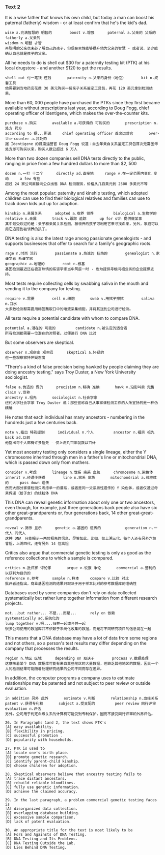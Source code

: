 ### Text 2

It is a wise father that knows his own child, but today a man can boost his paternal (fatherly) wisdom - or at least confirm that he's the kid's dad. 

```
wise a.充满智慧的 明智的		boost v.增强		paternal a.父亲的 父系的	   fatherly a.父亲的
wisdom n.明智 才智		
再聪明的父亲也未必了解自己的孩子，但现在男性能够提升他为父亲的智慧 - 或者说，至少能确认自己就是孩子的父亲。
```



All he needs to do is shell out \$30 for a paternity testing kit (PTK) at his local drugstore - and another \$120 to get the results.

```
shell out 付一笔钱 还钱		paternity n.父亲的身份（地位）		kit n.成套工具		
他需要到当地药店花费 30 美元购买一份亲子关系鉴定工具包，再花 120 美元拿到检测结果。
```



More than 60, 000 people have purchased the PTKs since they first became available without prescriptions last year, according to Doug Fogg, chief operating officer of Identigene, which makes the over-the-counter kits. 

```
purchase v.购买		available a.可获得的 可购买的		prescription n.处方 药方	
according to 据...所说		chief operating officer 首席运营官		over-the-counter a.非处药
据 Identigene 的首席运营官 Doug Fogg 说道：自去年亲自关系鉴定工具包首次无需医师处方即可购买以来，购买人数已超过 6 万人
```



More than two dozen companies sell DNA tests directly to the public, ranging in price from a few hundred dollars to more than $2, 500

```
dozen n.一打 十二个		directly ad.直接地		range v.在一定范围内变化 变动		a few 有些
超过 24 家公司直接向公众出售 DNA 检测服务，价格从几百美元到 2500 多美元不等
```



Among the most popular: paternity and kinship testing, which adopted children can use to find their biological relatives and families can use to track down kids put up for adoption. 

```
kinship n.亲属关系		adopted a.收养 领养			biological a.生物学的	   
relative n.亲属	    track v.跟踪 追踪  	   up for sth 提供做某事
其中最受欢迎的是：亲子和亲属关系检测，被领养的孩子可利用它来寻找血亲，另外，家庭可以用它追踪到被领养的孩子。
```



DNA testing is also the latest rage among passionate genealogists - and supports businesses that offer to search for a family's geographic roots.

```
rage n.时尚 流行		passionate a.热诚的 狂热的		genealogist n.家谱学者 系谱学家	
geographic a.地理的		root n.根基
基因检测最近还在极富热情的系谱学家当中风靡一时 - 也为提供寻根问祖业务的企业提供支持。
```



Most tests require collecting cells by swabbing saliva in the mouth and sending it to the company for testing. 

```
require v.需要		cell n.细胞		swab v.用拭子擦拭		saliva n.口水 
大多数检测都需要用棉签蘸取口中的唾液采集细胞，并将其送到公司进行检测。
```



All tests require a potential candidate with whom to compare DNA.

```
potential a.潜在的 可能的			candidate n.被认定的适合者		
所有检测都需要一位潜在的对照者，以便进行 DNA 比对
```



But some observers are skeptical. 

```
observer n.观察家 观察员		skeptical a.怀疑的
但一些观察家持怀疑态度
```



"There's a kind of false precision being hawked by people claiming they are doing ancestry testing," says Troy Duster, a New York University sociologist. 

```
false a.伪造的 假的		precision n.精确 准确		hawk v.沿街叫卖 兜售	 	 claim v.宣称
ancestry n.祖先		sociologist n.社会学家		
纽约大学社会学家 Troy Duster 说：那些宣称自己从事家谱检测工作的人所宣扬的是一种伪精确
```



He notes that each individual has many ancestors - numbering in the hundreds just a few centuries back. 

```
note v.指出 特别提到		individual n.个人			ancestor n.祖宗 祖先	   back ad.以前
他指出每个人都有许多祖先 - 仅上溯几百年就数以百计
```



Yet most ancestry testing only considers a single lineage, either the Y chromosome inherited through men in a father's line or mitochondrial DNA, which is passed down only from mothers. 

```
consider v.考虑		lineage n.世系 宗系 血统		chromosome n.染色体		
inherit v.经遗传获得		   line n.家系 家族		  mitochondrial a.线粒体的	   pass down 遗传
然而大部分家谱检测只考虑单一的谱系，或者是同一父系男性遗传的 Y 染色体，或者仅通过母亲传递（给子女）的线粒体 DNA
```



This DNA can reveal genetic information about only one or two ancestors, even though, for example, just three generations back people also have six other great-grandparents or, four generations back, 14 other great-great-grandparents.

```
reveal v.揭示 显示	 	genetic a.基因的 遗传的			generation n.一代人 同代人 
这种 DNA　只能揭示一两位祖先的信息，尽管如此，比如，仅上溯三代，每个人还有另外六位曾祖，上溯四代，还有另外 14 位高祖
```



Critics also argue that commercial genetic testing is only as good as the reference collections to which a sample is compared. 

```
critics n.批评家 评论家		argue v.说服 争论		commercial a.营利的 以获利为目的的	
reference n.参考		sample n.样本		compare v.比较 对比
批评者还指出，商业基因检测的结果只取决于用于样本比对的参考数据库的准确性
```



Databases used by some companies don't  rely on data collected systematically but rather lump together information from different research projects. 

```
not...but rather... 不是...而是... 		rely on 依赖			systematically ad.系统化的
lump together v.把....归并一起或合并一起		
很多公司使用的数据库并不依赖于系统化收集的数据，而是将不同研究项目的信息混在一起
```



This means that a DNA database may have a lot of data from some regions and not others, so a person's test results may differ depending on the company that processes the results. 

```
region n.地区 区域		depending on 取决于		process v.数据处理	
这意味着某个 DNA 数据库可能有来自某些地区的大量数据，但缺乏其他地区的数据，因此一个人的检测结果可能随着处理研究结果的公司不同而存在差异。
```



In addition, the computer programs a company uses to estimate relationships may be patented and not subject to peer review or outside evaluation.

```
in addition 另外 此外		estimate v.判断		relationship n.血缘关系 	
patent v.获得专利权		 subject a.受支配的			peer review 同行评审	evaluation n.评估
另外，公司用于判定血缘关系的计算机可能受到专利保护，因而不接受同行评审和外界评估。
```





```
26. In Paragraphs 1and 2, the text shows PTK's
[A] easy availability.
[B] flexibility in pricing.
[C] successful promotion .
[D] popularity with households.

27. PTK is used to
[A] locate one's birth place.
[B] promote genetic research.
[C] identify parent-child kinship.
[D] choose children for adoption.

28. Skeptical observers believe that ancestry testing fails to
[A] trace distant ancestors.
[B] rebuild reliable bloodlines.
[C] fully use genetic information.
[D] achieve the claimed accuracy.

29. In the last paragraph, a problem commercial genetic testing faces is
[A] disorganized data collection.
[B] overlapping database building.
[C] excessive sample comparison.
[D] lack of patent evaluation.

30. An appropriate title for the text is most likely to be
[A] Fors and Againsts of DNA Testing.
[B] DNA Testing and Its Problems.
[C] DNA Testing Outside the Lab.
[D] Lies Behind DNA Testing.
```

